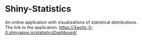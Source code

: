 # Shiny-Statistics
An online application with visualizations of statistical distributions.<br/>
The link to the application: https://3woilz-0-0.shinyapps.io/statisticsDashboard/
